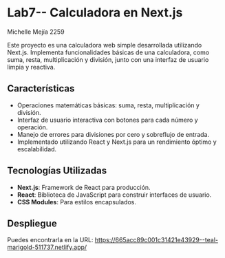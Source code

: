 # Lab7-- Calculadora en Next.js
Michelle Mejía 2259

Este proyecto es una calculadora web simple desarrollada utilizando Next.js. Implementa funcionalidades básicas de una calculadora, como suma, resta, multiplicación y división, junto con una interfaz de usuario limpia y reactiva.

## Características

- Operaciones matemáticas básicas: suma, resta, multiplicación y división.
- Interfaz de usuario interactiva con botones para cada número y operación.
- Manejo de errores para divisiones por cero y sobreflujo de entrada.
- Implementado utilizando React y Next.js para un rendimiento óptimo y escalabilidad.

## Tecnologías Utilizadas

- **Next.js**: Framework de React para producción.
- **React**: Biblioteca de JavaScript para construir interfaces de usuario.
- **CSS Modules**: Para estilos encapsulados.

## Despliegue
Puedes encontrarla en la URL: https://665acc89c001c31421e43929--teal-marigold-511737.netlify.app/
